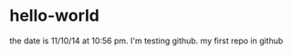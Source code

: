hello-world
===========

the date is 11/10/14 at 10:56 pm. I'm testing github. 
my first repo in github
